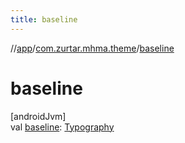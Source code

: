 ```yaml
---
title: baseline
---
```

//[app](../../index.html)/[com.zurtar.mhma.theme](index.html)/[baseline](baseline.html)



# baseline



[androidJvm]\
val [baseline](baseline.html): [Typography](https://developer.android.com/reference/kotlin/androidx/compose/material3/Typography.html)



